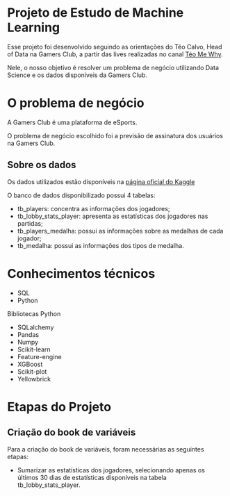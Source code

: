 # Projeto de Estudo de Machine Learning

Esse projeto foi desenvolvido seguindo as orientações do Téo Calvo, Head of Data na Gamers Club, a partir das lives realizadas no canal [Téo Me Why](https://www.twitch.tv/teomewhy).

Nele, o nosso objetivo é resolver um problema de negócio utilizando Data Science e os dados disponíveis da Gamers Club.

# O problema de negócio

A Gamers Club é uma plataforma de eSports.

O problema de negócio escolhido foi a previsão de assinatura dos usuários na Gamers Club.

## Sobre os dados

Os dados utilizados estão disponíveis na [página oficial do Kaggle](https://www.kaggle.com/gamersclub/brazilian-csgo-plataform-dataset-by-gamers-club)

O banco de dados disponibilizado possui 4 tabelas:

- tb_players: concentra as informações dos jogadores;
- tb_lobby_stats_player: apresenta as estatísticas dos jogadores nas partidas;
- tb_players_medalha: possui as informações sobre as medalhas de cada jogador;
- tb_medalha: possui as informações dos tipos de medalha.

# Conhecimentos técnicos

- SQL
- Python

Bibliotecas Python

- SQLalchemy
- Pandas
- Numpy
- Scikit-learn
- Feature-engine
- XGBoost
- Scikit-plot
- Yellowbrick

# Etapas do Projeto

## Criação do book de variáveis

Para a criação do book de variáveis, foram necessárias as seguintes etapas:

- Sumarizar as estatísticas dos jogadores, selecionando apenas os últimos 30 dias de estatísticas disponíveis na tabela tb_lobby_stats_player.
